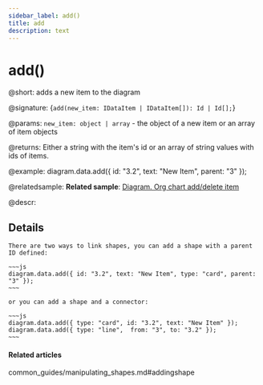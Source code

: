 ```yaml
---
sidebar_label: add()
title: add
description: text
---
```


# add()

@short: adds a new item to the diagram

@signature: {`add(new_item: IDataItem | IDataItem[]): Id | Id[];`}

@params:
`new_item: object | array` - the object of a new item or an array of item objects

@returns: 
Either a string with the item's id or an array of string values with ids of items.

@example:
diagram.data.add({ id: "3.2", text: "New Item", parent: "3" });

@relatedsample:
**Related sample**: [Diagram. Org chart add/delete item](https://snippet.dhtmlx.com/8wi20uop)

@descr:

## Details

```todo оставлять или удалить?
There are two ways to link shapes, you can add a shape with a parent ID defined:

~~~js
diagram.data.add({ id: "3.2", text: "New Item", type: "card", parent: "3" });
~~~

or you can add a shape and a connector:

~~~js
diagram.data.add({ type: "card", id: "3.2", text: "New Item" });
diagram.data.add({ type: "line",  from: "3", to: "3.2" });
~~~
```

#### Related articles

common_guides/manipulating_shapes.md#addingshape
